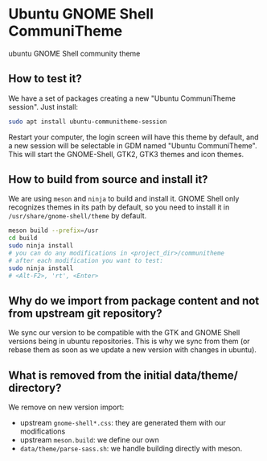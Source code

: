 # Ubuntu GNOME Shell CommuniTheme
ubuntu GNOME Shell community theme

## How to test it?

We have a set of packages creating a new "Ubuntu CommuniTheme session". Just install:

```sh
sudo apt install ubuntu-communitheme-session
```

Restart your computer, the login screen will have this theme by default, and a new session will be selectable in GDM named "Ubuntu CommuniTheme". This will start the GNOME-Shell, GTK2, GTK3 themes and icon themes.

## How to build from source and install it?

We are using `meson` and `ninja` to build and install it. GNOME Shell only recognizes themes in its path by default, so you need to install it in `/usr/share/gnome-shell/theme` by default.

```sh
meson build --prefix=/usr
cd build
sudo ninja install
# you can do any modifications in <project_dir>/communitheme
# after each modification you want to test:
sudo ninja install
# <Alt-F2>, 'rt', <Enter>
```


## Why do we import from package content and not from upstream git repository?

We sync our version to be compatible with the GTK and GNOME Shell versions being in ubuntu repositories. This is why we sync from them (or rebase them as soon as we update a new version with changes in ubuntu).

## What is removed from the initial data/theme/ directory?

We remove on new version import:

* upstream `gnome-shell*.css`: they are generated them with our modifications
* upstream `meson.build`: we define our own
* `data/theme/parse-sass.sh`: we handle building directly with meson.


